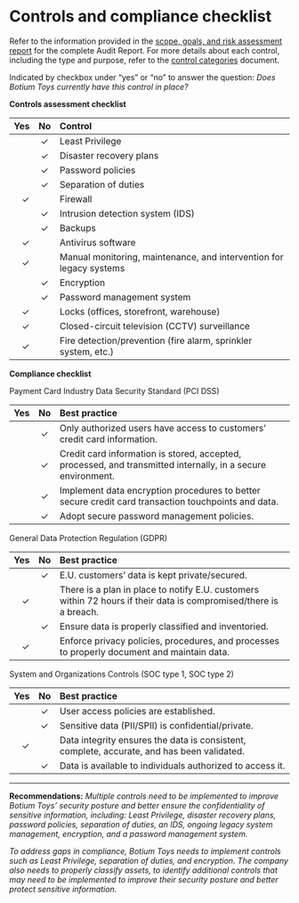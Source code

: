 ﻿# <a name="_87tykp1u0l36"></a>Controls and compliance checklist

Refer to the information provided in the [scope, goals, and risk assessment report](https://github.com/d-pakb/Security-Audit-Botium-Toys/blob/main/Botium-Toys-Scope-goals-and-risk-assessment-report.docx) for the complete Audit Report. For more details about each control, including the type and purpose, refer to the [control categories](https://github.com/d-pakb/Security-Audit-Botium-Toys/blob/main/Control-categories.docx) document.

Indicated by checkbox under “yes” or “no” to answer the question: *Does Botium Toys currently have this control in place?* 


**Controls assessment checklist**

|**Yes**|**No**|**Control**|
| -: | :-: | :- |
||&check;|Least Privilege|
||&check;|Disaster recovery plans|
||&check;|Password policies|
||&check;|Separation of duties|
|&check;||Firewall|
||&check;|Intrusion detection system (IDS)|
||&check;|Backups|
|&check;||Antivirus software|
|&check;||Manual monitoring, maintenance, and intervention for legacy systems|
||&check;|Encryption|
||&check;|Password management system|
|&check;||Locks (offices, storefront, warehouse)|
|&check;||Closed-circuit television (CCTV) surveillance|
|&check;||Fire detection/prevention (fire alarm, sprinkler system, etc.)|


**Compliance checklist**

Payment Card Industry Data Security Standard (PCI DSS)

|**Yes**|**No**|**Best practice**|
| -: | :-: | :- |
||&check;|Only authorized users have access to customers’ credit card information. |
||&check;|Credit card information is stored, accepted, processed, and transmitted internally, in a secure environment.|
||&check;|Implement data encryption procedures to better secure credit card transaction touchpoints and data. |
||&check;|Adopt secure password management policies.|




General Data Protection Regulation (GDPR)

|**Yes**|**No**|**Best practice**|
| -: | :-: | :- |
||&check;|E.U. customers’ data is kept private/secured.|
|&check;||There is a plan in place to notify E.U. customers within 72 hours if their data is compromised/there is a breach.|
||&check;|Ensure data is properly classified and inventoried.|
|&check;||Enforce privacy policies, procedures, and processes to properly document and maintain data.|









System and Organizations Controls (SOC type 1, SOC type 2) 

|**Yes**|**No**|**Best practice**|
| -: | :-: | :- |
||&check;|User access policies are established.|
||&check;|Sensitive data (PII/SPII) is confidential/private.|
|&check;||Data integrity ensures the data is consistent, complete, accurate, and has been validated.|
||&check;|Data is available to individuals authorized to access it.|

-----

**Recommendations:** *Multiple controls need to be implemented to improve Botium Toys’ security posture and better ensure the confidentiality of sensitive information, including: Least Privilege, disaster recovery plans, password policies, separation of duties, an IDS, ongoing legacy system management, encryption, and a password management system.*

*To address gaps in compliance, Botium Toys needs to implement controls such as Least Privilege, separation of duties, and encryption. The company also needs to properly classify assets, to identify additional controls that may need to be implemented to improve their security posture and better protect sensitive information.*


